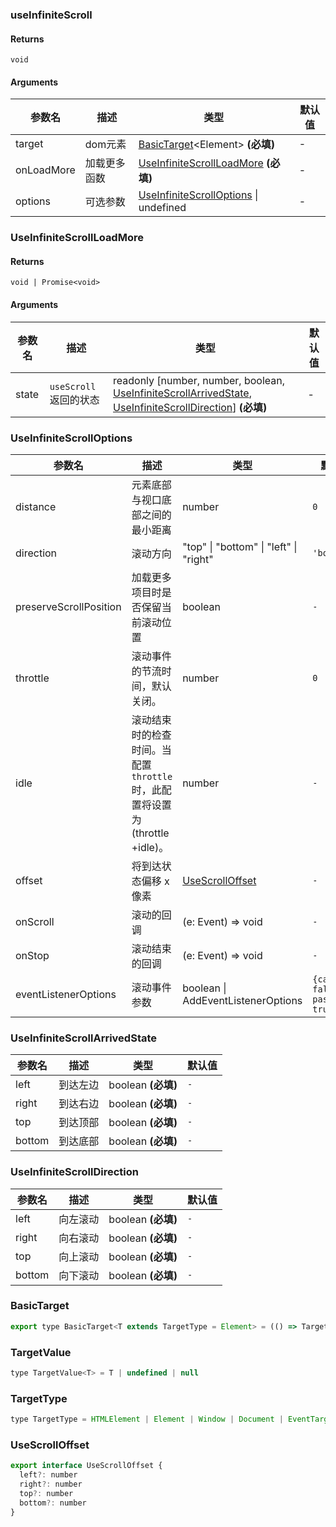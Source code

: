 ### useInfiniteScroll

#### Returns

`void`

#### Arguments

| 参数名     | 描述         | 类型                                                               | 默认值 |
| ---------- | ------------ | ------------------------------------------------------------------ | ------ |
| target     | dom元素      | [BasicTarget](#BasicTarget)&lt;Element&gt; **(必填)**              | -      |
| onLoadMore | 加载更多函数 | [UseInfiniteScrollLoadMore](#UseInfiniteScrollLoadMore) **(必填)** | -      |
| options    | 可选参数     | [UseInfiniteScrollOptions](#UseInfiniteScrollOptions) \| undefined | -      |

### UseInfiniteScrollLoadMore

#### Returns

`void | Promise<void>`

#### Arguments

| 参数名 | 描述                   | 类型                                                                                                                                                                      | 默认值 |
| ------ | ---------------------- | ------------------------------------------------------------------------------------------------------------------------------------------------------------------------- | ------ |
| state  | `useScroll` 返回的状态 | readonly [number, number, boolean, [UseInfiniteScrollArrivedState](#UseInfiniteScrollArrivedState), [UseInfiniteScrollDirection](#UseInfiniteScrollDirection)] **(必填)** | -      |

### UseInfiniteScrollOptions

| 参数名                 | 描述                                                                          | 类型                                   | 默认值                            |
| ---------------------- | ----------------------------------------------------------------------------- | -------------------------------------- | --------------------------------- |
| distance               | 元素底部与视口底部之间的最小距离                                              | number                                 | `0`                               |
| direction              | 滚动方向                                                                      | "top" \| "bottom" \| "left" \| "right" | `'bottom'`                        |
| preserveScrollPosition | 加载更多项目时是否保留当前滚动位置                                            | boolean                                | `-`                               |
| throttle               | 滚动事件的节流时间，默认关闭。                                                | number                                 | `0`                               |
| idle                   | 滚动结束时的检查时间。当配置 `throttle` 时，此配置将设置为 (throttle +idle)。 | number                                 | `-`                               |
| offset                 | 将到达状态偏移 x 像素                                                         | [UseScrollOffset](#UseScrollOffset)    | `-`                               |
| onScroll               | 滚动的回调                                                                    | (e: Event) => void                     | `-`                               |
| onStop                 | 滚动结束的回调                                                                | (e: Event) => void                     | `-`                               |
| eventListenerOptions   | 滚动事件参数                                                                  | boolean \| AddEventListenerOptions     | `{capture: false, passive: true}` |

### UseInfiniteScrollArrivedState

| 参数名 | 描述     | 类型               | 默认值 |
| ------ | -------- | ------------------ | ------ |
| left   | 到达左边 | boolean **(必填)** | `-`    |
| right  | 到达右边 | boolean **(必填)** | `-`    |
| top    | 到达顶部 | boolean **(必填)** | `-`    |
| bottom | 到达底部 | boolean **(必填)** | `-`    |

### UseInfiniteScrollDirection

| 参数名 | 描述     | 类型               | 默认值 |
| ------ | -------- | ------------------ | ------ |
| left   | 向左滚动 | boolean **(必填)** | `-`    |
| right  | 向右滚动 | boolean **(必填)** | `-`    |
| top    | 向上滚动 | boolean **(必填)** | `-`    |
| bottom | 向下滚动 | boolean **(必填)** | `-`    |

### BasicTarget

```js
export type BasicTarget<T extends TargetType = Element> = (() => TargetValue<T>) | TargetValue<T> | MutableRefObject<TargetValue<T>>
```

### TargetValue

```js
type TargetValue<T> = T | undefined | null
```

### TargetType

```js
type TargetType = HTMLElement | Element | Window | Document | EventTarget
```

### UseScrollOffset

```js
export interface UseScrollOffset {
  left?: number
  right?: number
  top?: number
  bottom?: number
}
```
